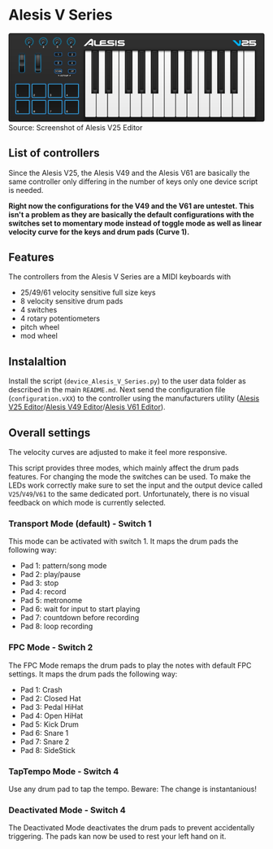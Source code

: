 # Alesis V Series
![Layout](layout.png)
Source: Screenshot of Alesis V25 Editor

## List of controllers
Since the Alesis V25, the Alesis V49 and the Alesis V61 are basically the same controller only differing in the number of keys only one device script is needed.

__Right now the configurations for the V49 and the V61 are untestet. This isn't a problem as they are basically the default configurations with the switches set to momentary mode instead of toggle mode as well as linear velocity curve for the keys and drum pads (Curve 1).__

## Features
The controllers from the Alesis V Series are a MIDI keyboards with
* 25/49/61 velocity sensitive full size keys
* 8 velocity sensitive drum pads
* 4 switches
* 4 rotary potentiometers
* pitch wheel
* mod wheel

## Instalaltion
Install the script (`device_Alesis_V_Series.py`) to the user data folder as described in the main `README.md`. Next send the configuration file (`configuration.vXX`) to the controller using the manufacturers utility ([Alesis V25 Editor](https://alesis.com/products/view2/v25)/[Alesis V49 Editor](https://alesis.com/products/view2/v49)/[Alesis V61 Editor](https://alesis.com/products/view2/v61)).

## Overall settings
The velocity curves are adjusted to make it feel more responsive.

This script provides three modes, which mainly affect the drum pads features. For changing the mode the switches can be used. To make the LEDs work correctly make sure to set the input and the output device called `V25`/`V49`/`V61` to the same dedicated port. Unfortunately, there is no visual feedback on which mode is currently selected.

### Transport Mode (default) - Switch 1
This mode can be activated with switch 1. It maps the drum pads the following way:
* Pad 1: pattern/song mode
* Pad 2: play/pause
* Pad 3: stop
* Pad 4: record
* Pad 5: metronome
* Pad 6: wait for input to start playing
* Pad 7: countdown before recording
* Pad 8: loop recording

### FPC Mode - Switch 2
The FPC Mode remaps the drum pads to play the notes with default FPC settings. It maps the drum pads the following way:
* Pad 1: Crash
* Pad 2: Closed Hat
* Pad 3: Pedal HiHat
* Pad 4: Open HiHat
* Pad 5: Kick Drum
* Pad 6: Snare 1
* Pad 7: Snare 2
* Pad 8: SideStick

### TapTempo Mode - Switch 4
Use any drum pad to tap the tempo. Beware: The change is instantanious!

### Deactivated Mode - Switch 4
The Deactivated Mode deactivates the drum pads to prevent accidentally triggering. The pads kan now be used to rest your left hand on it.